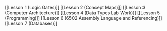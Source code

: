 [[Lesson 1 (Logic Gates)]]
[[Lesson 2 (Concept Maps)]]
[[Lesson 3 (Computer Architecture)]]
[[Lesson 4 (Data Types Lab Work)]]
[[Lesson 5 (Programming)]]
[[Lesson 6 (6502 Assembly Language and Referencing)]]
[[Lesson 7 (Databases)]]